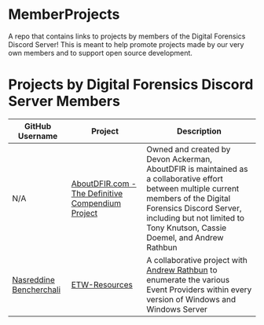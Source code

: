 # MemberProjects
A repo that contains links to projects by members of the Digital Forensics Discord Server! This is meant to help promote projects made by our very own members and to support open source development. 

# Projects by Digital Forensics Discord Server Members

| GitHub Username | Project | Description |
|---|---|---|
| N/A | [AboutDFIR.com - The Definitive Compendium Project](https://www.aboutdfir.com) | Owned and created by Devon Ackerman, AboutDFIR is maintained as a collaborative effort between multiple current members of the Digital Forensics Discord Server, including but not limited to Tony Knutson, Cassie Doemel, and Andrew Rathbun |
| [Nasreddine Bencherchali](https://github.com/nasbench) | [ETW-Resources](https://github.com/AndrewRathbun/ETW-Resources) | A collaborative project with [Andrew Rathbun](https://github.com/AndrewRathbun) to enumerate the various Event Providers within every version of Windows and Windows Server |
